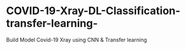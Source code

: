 # COVID-19-Xray-DL-Classification-transfer-learning-
Build Model Covid-19  Xray using CNN &amp; Transfer learning 
